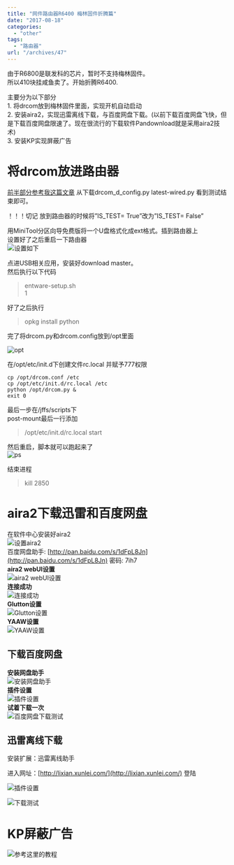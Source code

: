```yaml
---
title: "网件路由器R6400 梅林固件折腾篇"
date: "2017-08-18"
categories: 
  - "other"
tags: 
  - "路由器"
url: "/archives/47"
---
```


由于R6800是联发科的芯片，暂时不支持梅林固件。  
所以410块挂咸鱼卖了。开始折腾R6400.

主要分为以下部分  
1\. 将drcom放到梅林固件里面，实现开机自动启动  
2\. 安装aira2，实现迅雷离线下载，与百度网盘下载。(以前下载百度网盘飞快，但是下载百度网盘限速了。现在很流行的下载软件Pandownload就是采用aira2技术)  
3\. 安装KP实现屏蔽广告

# 将drcom放进路由器

[前半部分参考我这篇文章](http://blog.csdn.net/qq_15654993/article/details/75267555) 从下载drcom\_d\_config.py latest-wired.py 看到测试结束即可。

！！！切记 放到路由器的时候将”IS\_TEST= True”改为”IS\_TEST= False”

用MiniTool分区向导免费版将一个U盘格式化成ext格式。插到路由器上  
设置好了之后重启一下路由器  
![设置如下](https://image.i-ll.cc/2021-10-01-125248.png)

点进USB相关应用，安装好download master。  
然后执行以下代码

> entware-setup.sh  
> 1

好了之后执行

> opkg install python

完了将drcom.py和drcom.config放到/opt里面

![opt](https://image.i-ll.cc/2021-10-01-125250.png)

在/opt/etc/init.d下创建文件rc.local 并赋予777权限

```
cp /opt/drcom.conf /etc
cp /opt/etc/init.d/rc.local /etc
python /opt/drcom.py &
exit 0
```

最后一步在/jffs/scripts下  
post-mount最后一行添加

> /opt/etc/init.d/rc.local start

然后重启，脚本就可以跑起来了  
![ps](https://image.i-ll.cc/2021-10-01-125255.png)

结束进程

> kill 2850

# aira2下载迅雷和百度网盘

在软件中心安装好aira2  
![设置aira2](https://image.i-ll.cc/2021-10-01-125257.png)  
百度网盘助手: [http://pan.baidu.com/s/1dFpL8Jn](http://pan.baidu.com/s/1dFpL8Jn) 密码: 7ih7  
**aira2 webUI设置**  
![aira2 webUI设置](https://image.i-ll.cc/2021-10-01-125300.png)  
**连接成功**  
![连接成功](https://image.i-ll.cc/2021-10-01-125303.png)  
**Glutton设置**  
![Glutton设置](https://image.i-ll.cc/2021-10-01-125307.png)  
**YAAW设置**  
![YAAW设置](https://image.i-ll.cc/2021-10-01-125310.png)

## 下载百度网盘

**安装网盘助手**  
![安装网盘助手](https://image.i-ll.cc/2021-10-01-125315.png)  
**插件设置**  
![插件设置](https://image.i-ll.cc/2021-10-01-125319.png)  
**试着下载一次**  
![百度网盘下载测试](https://image.i-ll.cc/2021-10-01-125320.png)

## 迅雷离线下载

安装扩展：迅雷离线助手

进入网址：[http://lixian.xunlei.com/](http://lixian.xunlei.com/) 登陆

![插件设置](https://image.i-ll.cc/2021-10-01-125325.png)

![下载测试](https://image.i-ll.cc/2021-10-01-125336.png)

# KP屏蔽广告

![参考这里的教程](https://image.i-ll.cc/2021-10-01-125343.png)
